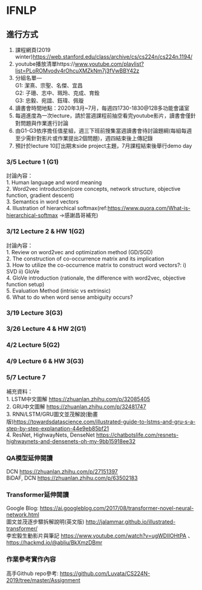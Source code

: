 # IFNLP

## 進行方式 
1. 課程網頁(2019 winter)https://web.stanford.edu/class/archive/cs/cs224n/cs224n.1194/  
2. youtube播放清單https://www.youtube.com/playlist?list=PLoROMvodv4rOhcuXMZkNm7j3fVwBBY42z  
3. 分組名單—  
   G1: 潔熹、宗聖、名傑、宜昌  
   G2: 子珊、志中、珮玲、克成、育銓  
   G3: 忠毅、宛誼、鈺瑋、佩璇  
4. 讀書會時間地點：2020年3月~7月，每週四1730-1830@12B多功能會議室
5. 每週進度為一次lecture，請於當週課程前抽空看完youtube影片，讀書會僅針對問題與作業進行討論    
6. 由G1-G3依序擔任值星組，週三下班前搜集當週讀書會待討論題綱(每組每週至少需針對影片或作業提出2個問題)，週四結束後上傳記錄  
7. 預計於lecture 10訂出期末side project主題，7月課程結束後舉行demo day  

### 3/5 Lecture 1 (G1)
   討論內容：  
      1. Human language and word meaning  
      2. Word2vec introduction(core concepts, network structure, objective function, gradient descent)  
      3. Semantics in word vectors  
      4. Illustration of hierarchical softmax(ref:https://www.quora.com/What-is-hierarchical-softmax ->感謝昌哥補充)  
### 3/12 Lecture 2 & HW 1(G2)
   討論內容：  
      1. Review on word2vec and optimization method (GD/SGD)  
      2. The construction of co-occurrence matrix and its implication  
      3. How to utilize the co-occurrence matrix to construct word vectors?: i) SVD ii) GloVe  
      4. GloVe introduction (rationale, the difference with word2vec, objective function setup)  
      5. Evaluation Method (intrisic vs extrinsic)  
      6. What to do when word sense ambiguity occurs?  
### 3/19 Lecture 3(G3)
### 3/26 Lecture 4 & HW 2(G1)
### 4/2 Lecture 5(G2)
### 4/9 Lecture 6 & HW 3(G3)
### 5/7 Lecture 7 
   補充資料：  
      1. LSTM中文圖解 https://zhuanlan.zhihu.com/p/32085405  
      2. GRU中文圖解 https://zhuanlan.zhihu.com/p/32481747  
      3. RNN/LSTM/GRU圖文並茂解說(動畫版)https://towardsdatascience.com/illustrated-guide-to-lstms-and-gru-s-a-step-by-step-explanation-44e9eb85bf21  
      4. ResNet, HighwayNets, DenseNet https://chatbotslife.com/resnets-highwaynets-and-densenets-oh-my-9bb15918ee32  

### QA模型延伸閱讀
DCN https://zhuanlan.zhihu.com/p/27151397  
BiDAF, DCN https://zhuanlan.zhihu.com/p/63502183  
### Transformer延伸閱讀  
Google Blog: https://ai.googleblog.com/2017/08/transformer-novel-neural-network.html  
圖文並茂逐步驟拆解說明(英文版) http://jalammar.github.io/illustrated-transformer/  
李宏毅生動影片與筆記 https://www.youtube.com/watch?v=ugWDIIOHtPA 、https://hackmd.io/@abliu/BkXmzDBmr    

### 作業參考實作內容
高手Github repo參考: https://github.com/Luvata/CS224N-2019/tree/master/Assignment  
